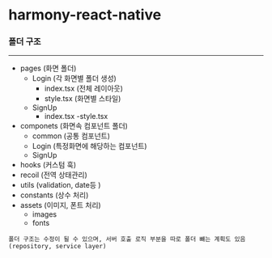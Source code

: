 # harmony-react-native

### 폴더 구조
---
- pages (화면 폴더)
	- Login (각 화면별 폴더 생성)
		- index.tsx (전체 레이아웃)
		- style.tsx (화면별 스타일)
	- SignUp
		- index.tsx
		-style.tsx
- componets (화면속 컴포넌트 폴더)
    - common (공통 컴포넌트)
    - Login (특정화면에 해당하는 컴포넌트)
    - SignUp
- hooks (커스텀 훅)
- recoil (전역 상태관리)
- utils (validation, date등 )
- constants (상수 처리)
- assets (이미지, 폰트 처리)
    - images
    - fonts
    
```폴더 구조는 수정이 될 수 있으며, 서버 호출 로직 부분을 따로 폴더 뺴는 계획도 있음 (repository, service layer)```


